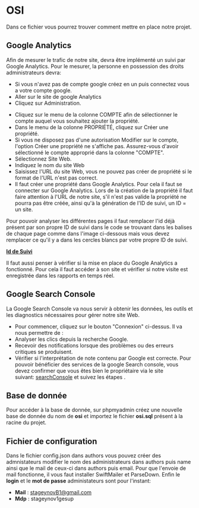 # OSI

Dans ce fichier vous pourrez trouver comment mettre en place notre projet.   
## Google Analytics

 Afin de mesurer le trafic de notre site, devra être implémenté un suivi par Google Analytics.
 Pour le mesurer, la personne en possession des droits administrateurs devra:
   * Si vous n'avez pas de compte google créez en un puis connectez vous a votre compte google.
   * Aller sur le site de google Analytics
   * Cliquez sur Administration.
   + Cliquez sur le menu de la colonne COMPTE afin de sélectionner le compte auquel vous souhaitez ajouter la propriété.
   + Dans le menu de la colonne PROPRIÉTÉ, cliquez sur Créer une propriété.
   + Si vous ne disposez pas d'une autorisation Modifier sur le compte, l'option Créer une propriété ne s'affiche pas. Assurez-vous d'avoir sélectionné le compte approprié dans la colonne "COMPTE".
   + Sélectionnez Site Web.
   + Indiquez le nom du site Web
   + Saisissez l'URL du site Web, vous ne pouvez pas créer de propriété si le format de l'URL n'est pas correct.
   + Il faut créer une propriété dans Google Analytics. Pour cela il faut se connecter sur Google Analytics. Lors de la création de la propriété il faut faire attention à l'URL de notre site, s'il n'est pas valide la propriété ne pourra pas être créée, ainsi qu'à la génération de l'ID de suivi, un ID = un site.

Pour pouvoir analyser les différentes pages il faut remplacer l'id déjà présent par son propre ID de suivi dans le code se trouvant dans les balises <head> de chaque page comme dans l'image ci-dessous mais vous devez remplacer ce qu'il y a dans les cercles blancs par votre propre ID de suivi.
  
  **[Id de Suivi](B1_Ing_DelbecqLesueurGontard_Doc/Ressources/scriptGoogleAnalytics.JPG)**

Il faut aussi penser à vérifier si la mise en place du Google Analytics a fonctionné. Pour cela il faut accéder à son site et vérifier si notre visite est enregistrée dans les rapports en temps réel.

## Google Search Console
La Google Search Console va nous servir à obtenir les données, les outils et les diagnostics nécessaires pour gérer notre site Web.
 * Pour commencer, cliquez sur le bouton "Connexion" ci-dessus.
Il va nous permettre de :
 * Analyser les clics depuis la recherche Google.
 * Recevoir des notifications lorsque des problèmes ou des erreurs critiques se produisent.
 * Vérifier si l'interprétation de note contenu par Google est correcte.
Pour pouvoir bénéficier des services de la google Search console, vous devez confirmer que vous êtes bien le propriétaire via le site suivant: [searchConsole](https://www.google.com/webmasters/tools/home) et suivez les étapes .

## Base de donnée
Pour accéder à la base de donnée, sur phpmyadmin créez une nouvelle base de donnée du nom de **osi** et importez le fichier **osi.sql** présent à la racine du projet. 

## Fichier de configuration

  Dans le fichier config.json dans authors vous pouvez créer des admnistateurs modifier le nom des administrateurs dans authors puis name ainsi que le mail de ceux-ci dans authors puis email.
 Pour que l'envoie de mail fonctionne, il vous faut installer SwiftMailer et ParseDown.
 Enfin le **login** et le **mot de passe** administateurs sont pour l'instant: 
   * **Mail** : stageynovB1@gmail.com
   * **Mdp** : stageynov1gesup
  
 
 


  
